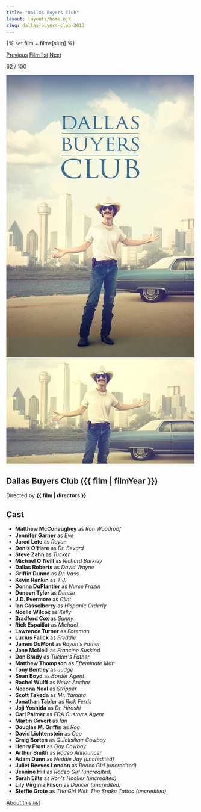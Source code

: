 ```yaml
---
title: "Dallas Buyers Club"
layout: layouts/home.njk
slug: dallas-buyers-club-2013
---
```


{% set film = films[slug] %}

<nav class="films">
  <a class="prev" href="../all-is-lost-2013">Previous</a>
  <a href="../">Film list</a>
  <a class="next" href="../the-grand-budapest-hotel-2014">Next</a>
</nav>

<p>62 / 100</p>

<article class="film">
  <div class="backdrop-and-poster">
    <img class="poster" src="../films/posters/dallas-buyers-club-2013.jpg" alt="">
    <img class="backdrop" src="../films/backdrops/dallas-buyers-club-2013.jpg" alt="">
  </div>

  <h1>Dallas Buyers Club ({{ film | filmYear }})</h1>

  

  <p class="director">
    Directed by <strong>{{ film | directors }}</strong>
  </p>


  <h2>
    Cast
  </h2>
  <ul>
            <li><strong>Matthew McConaughey</strong> as <em>Ron Woodroof</em></li>
        <li><strong>Jennifer Garner</strong> as <em>Eve</em></li>
        <li><strong>Jared Leto</strong> as <em>Rayon</em></li>
        <li><strong>Denis O'Hare</strong> as <em>Dr. Sevard</em></li>
        <li><strong>Steve Zahn</strong> as <em>Tucker</em></li>
        <li><strong>Michael O'Neill</strong> as <em>Richard Barkley</em></li>
        <li><strong>Dallas Roberts</strong> as <em>David Wayne</em></li>
        <li><strong>Griffin Dunne</strong> as <em>Dr. Vass</em></li>
        <li><strong>Kevin Rankin</strong> as <em>T.J.</em></li>
        <li><strong>Donna DuPlantier</strong> as <em>Nurse Frazin</em></li>
        <li><strong>Deneen Tyler</strong> as <em>Denise</em></li>
        <li><strong>J.D. Evermore</strong> as <em>Clint</em></li>
        <li><strong>Ian Casselberry</strong> as <em>Hispanic Orderly</em></li>
        <li><strong>Noelle Wilcox</strong> as <em>Kelly</em></li>
        <li><strong>Bradford Cox</strong> as <em>Sunny</em></li>
        <li><strong>Rick Espaillat</strong> as <em>Michael</em></li>
        <li><strong>Lawrence Turner</strong> as <em>Foreman</em></li>
        <li><strong>Lucius Falick</strong> as <em>Freddie</em></li>
        <li><strong>James DuMont</strong> as <em>Rayon's Father</em></li>
        <li><strong>Jane McNeill</strong> as <em>Francine Suskind</em></li>
        <li><strong>Don Brady</strong> as <em>Tucker's Father</em></li>
        <li><strong>Matthew Thompson</strong> as <em>Effeminate Man</em></li>
        <li><strong>Tony Bentley</strong> as <em>Judge</em></li>
        <li><strong>Sean Boyd</strong> as <em>Border Agent</em></li>
        <li><strong>Rachel Wulff</strong> as <em>News Anchor</em></li>
        <li><strong>Neeona Neal</strong> as <em>Stripper</em></li>
        <li><strong>Scott Takeda</strong> as <em>Mr. Yamata</em></li>
        <li><strong>Jonathan Tabler</strong> as <em>Rick Ferris</em></li>
        <li><strong>Joji Yoshida</strong> as <em>Dr. Hiroshi</em></li>
        <li><strong>Carl Palmer</strong> as <em>FDA Customs Agent</em></li>
        <li><strong>Martin Covert</strong> as <em>Ian</em></li>
        <li><strong>Douglas M. Griffin</strong> as <em>Rog</em></li>
        <li><strong>David Lichtenstein</strong> as <em>Cop</em></li>
        <li><strong>Craig Borten</strong> as <em>Quicksilver Cowboy</em></li>
        <li><strong>Henry Frost</strong> as <em>Gay Cowboy</em></li>
        <li><strong>Arthur Smith</strong> as <em>Rodeo Announcer</em></li>
        <li><strong>Adam Dunn</strong> as <em>Neddie Jay (uncredited)</em></li>
        <li><strong>Juliet Reeves London</strong> as <em>Rodeo Girl (uncredited)</em></li>
        <li><strong>Jeanine Hill</strong> as <em>Rodeo Girl (uncredited)</em></li>
        <li><strong>Sarah Eilts</strong> as <em>Ron's Hooker (uncredited)</em></li>
        <li><strong>Lily Virginia Filson</strong> as <em>Dancer (uncredited)</em></li>
        <li><strong>Steffie Grote</strong> as <em>The Girl With The Snake Tattoo (uncredited)</em></li>
  </ul>
</article>
<footer>
  <a href="../about">About this list</a>
</footer>
